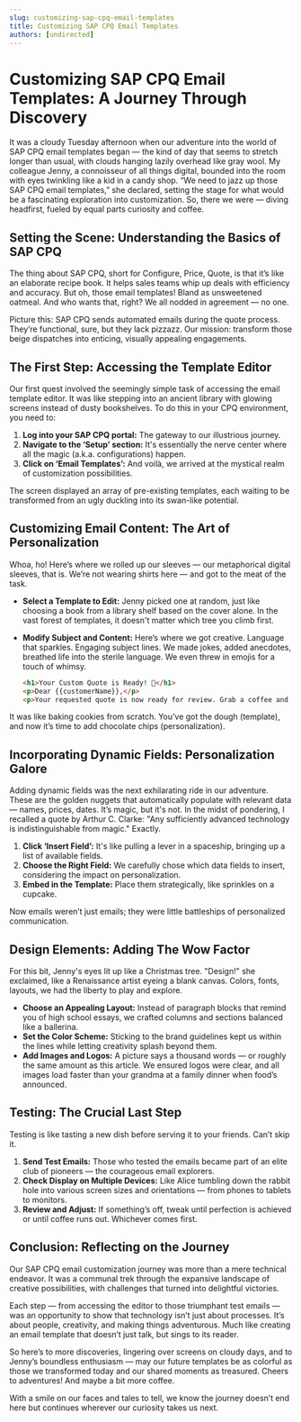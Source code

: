 ```yaml
---
slug: customizing-sap-cpq-email-templates
title: Customizing SAP CPQ Email Templates
authors: [undirected]
---
```



# Customizing SAP CPQ Email Templates: A Journey Through Discovery

It was a cloudy Tuesday afternoon when our adventure into the world of SAP CPQ email templates began — the kind of day that seems to stretch longer than usual, with clouds hanging lazily overhead like gray wool. My colleague Jenny, a connoisseur of all things digital, bounded into the room with eyes twinkling like a kid in a candy shop. “We need to jazz up those SAP CPQ email templates,” she declared, setting the stage for what would be a fascinating exploration into customization. So, there we were — diving headfirst, fueled by equal parts curiosity and coffee.

## Setting the Scene: Understanding the Basics of SAP CPQ

The thing about SAP CPQ, short for Configure, Price, Quote, is that it’s like an elaborate recipe book. It helps sales teams whip up deals with efficiency and accuracy. But oh, those email templates! Bland as unsweetened oatmeal. And who wants that, right? We all nodded in agreement — no one.

Picture this: SAP CPQ sends automated emails during the quote process. They’re functional, sure, but they lack pizzazz. Our mission: transform those beige dispatches into enticing, visually appealing engagements.

## The First Step: Accessing the Template Editor

Our first quest involved the seemingly simple task of accessing the email template editor. It was like stepping into an ancient library with glowing screens instead of dusty bookshelves. To do this in your CPQ environment, you need to:

1. **Log into your SAP CPQ portal:** The gateway to our illustrious journey.
2. **Navigate to the ‘Setup’ section:** It's essentially the nerve center where all the magic (a.k.a. configurations) happen.
3. **Click on ‘Email Templates’:** And voilà, we arrived at the mystical realm of customization possibilities.

The screen displayed an array of pre-existing templates, each waiting to be transformed from an ugly duckling into its swan-like potential.

## Customizing Email Content: The Art of Personalization

Whoa, ho! Here’s where we rolled up our sleeves — our metaphorical digital sleeves, that is. We’re not wearing shirts here — and got to the meat of the task.

- **Select a Template to Edit:** Jenny picked one at random, just like choosing a book from a library shelf based on the cover alone. In the vast forest of templates, it doesn't matter which tree you climb first.

- **Modify Subject and Content:** Here’s where we got creative. Language that sparkles. Engaging subject lines. We made jokes, added anecdotes, breathed life into the sterile language. We even threw in emojis for a touch of whimsy.

    ```html
    <h1>Your Custom Quote is Ready! 🚀</h1>
    <p>Dear {{customerName}},</p>
    <p>Your requested quote is now ready for review. Grab a coffee and indulge in savings!</p>
    ```

It was like baking cookies from scratch. You’ve got the dough (template), and now it’s time to add chocolate chips (personalization).

## Incorporating Dynamic Fields: Personalization Galore

Adding dynamic fields was the next exhilarating ride in our adventure. These are the golden nuggets that automatically populate with relevant data — names, prices, dates. It’s magic, but it's not. In the midst of pondering, I recalled a quote by Arthur C. Clarke: "Any sufficiently advanced technology is indistinguishable from magic." Exactly.

1. **Click ‘Insert Field’:** It's like pulling a lever in a spaceship, bringing up a list of available fields.
2. **Choose the Right Field:** We carefully chose which data fields to insert, considering the impact on personalization.
3. **Embed in the Template:** Place them strategically, like sprinkles on a cupcake.

Now emails weren’t just emails; they were little battleships of personalized communication.

## Design Elements: Adding The Wow Factor

For this bit, Jenny's eyes lit up like a Christmas tree. "Design!" she exclaimed, like a Renaissance artist eyeing a blank canvas. Colors, fonts, layouts, we had the liberty to play and explore. 

- **Choose an Appealing Layout:** Instead of paragraph blocks that remind you of high school essays, we crafted columns and sections balanced like a ballerina.
- **Set the Color Scheme:** Sticking to the brand guidelines kept us within the lines while letting creativity splash beyond them.
- **Add Images and Logos:** A picture says a thousand words — or roughly the same amount as this article. We ensured logos were clear, and all images load faster than your grandma at a family dinner when food’s announced.

## Testing: The Crucial Last Step

Testing is like tasting a new dish before serving it to your friends. Can’t skip it.

1. **Send Test Emails:** Those who tested the emails became part of an elite club of pioneers — the courageous email explorers.
2. **Check Display on Multiple Devices:** Like Alice tumbling down the rabbit hole into various screen sizes and orientations — from phones to tablets to monitors.
3. **Review and Adjust:** If something’s off, tweak until perfection is achieved or until coffee runs out. Whichever comes first.

## Conclusion: Reflecting on the Journey

Our SAP CPQ email customization journey was more than a mere technical endeavor. It was a communal trek through the expansive landscape of creative possibilities, with challenges that turned into delightful victories. 

Each step — from accessing the editor to those triumphant test emails — was an opportunity to show that technology isn’t just about processes. It’s about people, creativity, and making things adventurous. Much like creating an email template that doesn’t just talk, but sings to its reader. 

So here’s to more discoveries, lingering over screens on cloudy days, and to Jenny’s boundless enthusiasm — may our future templates be as colorful as those we transformed today and our shared moments as treasured. Cheers to adventures! And maybe a bit more coffee. 

With a smile on our faces and tales to tell, we know the journey doesn’t end here but continues wherever our curiosity takes us next.